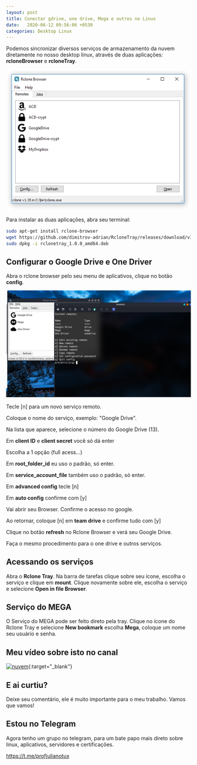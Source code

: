 ```yaml
---
layout: post
title: Conectar gdrive, one drive, Mega e outros no Linux
date:   2020-06-12 09:56:06 +0530
categories: Desktop Linux
---
```


Podemos sincronizar diversos serviços de armazenamento da nuvem diretamente no nosso desktop linux, através de duas aplicações: **rcloneBrowser** e **rcloneTray**. 

![rclone](/blog/images/rbrowser.png)

Para instalar as duas aplicações, abra seu terminal:

```bash
sudo apt-get install rclone-browser
wget https://github.com/dimitrov-adrian/RcloneTray/releases/download/v1.0.0/rclonetray_1.0.0_amd64.deb
sudo dpkg -i rclonetray_1.0.0_amd64.deb
```

## Configurar o Google Drive e One Driver
Abra o rclone browser pelo seu menu de aplicativos, clique no botão **config**.

![rclone browser](/blog/images/rclone.png)

Tecle [n] para um novo serviço remoto.

Coloque o nome do serviço, exemplo: "Google Drive".


Na lista que aparece, selecione o número do Google Drive (13).

Em **client ID** e **client secret** você só dá enter

Escolha a 1 opção (full acess...)

Em **root_folder_id** eu uso o padrão, só enter.

Em **service_account_file** também uso o padrão, só enter.

Em **advanced config** tecle [n]

Em **auto config** confirme com [y]

Vai abrir seu Browser. Confirme o acesso no google.

Ao retornar, coloque [n] em **team drive** e confirme tudo com [y]

Clique no botão **refresh** no Rclone Browser e verá seu Google Drive. 

Faça o mesmo procedimento para o one drive e outros serviços.

## Acessando os serviços

Abra o **Rclone Tray**. Na barra de tarefas clique sobre seu ícone, escolha o serviço e clique em **mount**. Clique novamente sobre ele, escolha o serviço e selecione **Open in file Browser**.

## Serviço do MEGA

O Serviço do MEGA pode ser feito direto pela tray. Clique no ícone do Rclone Tray e selecione **New bookmark** escolha **Mega**, coloque um nome seu usuário e senha. 


## Meu vídeo sobre isto no canal


[![nuvem](http://img.youtube.com/vi/sSmLu1xzJ-Y/0.jpg)](http://www.youtube.com/watch?v=sSmLu1xzJ-Y "nuvem"){:target="_blank"}


## E ai curtiu?
Deixe seu comentário, ele é muito importante para o meu trabalho. Vamos que vamos!

## Estou no Telegram
Agora tenho um grupo no telegram, para um bate papo mais direto sobre linux, aplicativos, servidores e certificações.

<https://t.me/profjulianotux>


